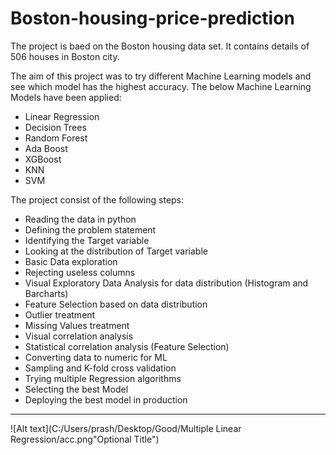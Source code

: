 # Boston-housing-price-prediction

The project is baed on the Boston housing data set. It contains details of 506 houses in Boston city. 

The aim of this project was to try different Machine Learning models and see which model has the highest accuracy. The below Machine Learning Models have been applied:
- Linear Regression
- Decision Trees
- Random Forest
- Ada Boost
- XGBoost
- KNN
- SVM

The project consist of the following steps:

- Reading the data in python
- Defining the problem statement
- Identifying the Target variable
- Looking at the distribution of Target variable
- Basic Data exploration
- Rejecting useless columns
- Visual Exploratory Data Analysis for data distribution (Histogram and Barcharts)
- Feature Selection based on data distribution
- Outlier treatment
- Missing Values treatment
- Visual correlation analysis
- Statistical correlation analysis (Feature Selection)
- Converting data to numeric for ML
- Sampling and K-fold cross validation
- Trying multiple Regression algorithms
- Selecting the best Model
- Deploying the best model in production


--------------------------------------------------------------------------------------------------------------------------------------------------------------------------------

![Alt text](C:/Users/prash/Desktop/Good/Multiple Linear Regression/acc.png"Optional Title")
